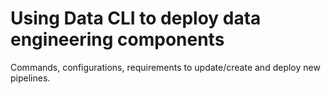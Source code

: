 # Using Data CLI to deploy data engineering components

Commands, configurations, requirements to update/create and deploy new pipelines.
